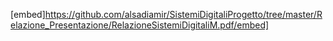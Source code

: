 [embed]https://github.com/alsadiamir/SistemiDigitaliProgetto/tree/master/Relazione_Presentazione/RelazioneSistemiDigitaliM.pdf/embed]